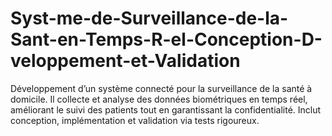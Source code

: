 # Syst-me-de-Surveillance-de-la-Sant-en-Temps-R-el-Conception-D-veloppement-et-Validation
Développement d’un système connecté pour la surveillance de la santé à domicile. Il collecte et analyse des données biométriques en temps réel, améliorant le suivi des patients tout en garantissant la confidentialité. Inclut conception, implémentation et validation via tests rigoureux.
